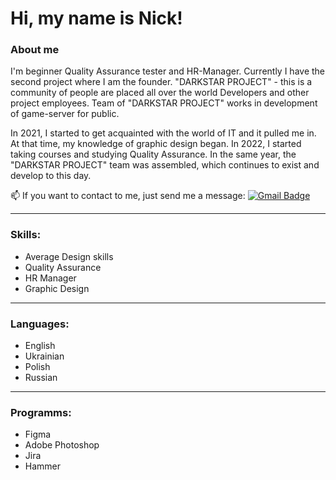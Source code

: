 # Hi, my name is Nick!


### About me

I'm beginner Quality Assurance tester and HR-Manager. Currently I have the second project where I am the founder. 
"DARKSTAR PROJECT" - this is a community of people are placed all over the world Developers and other project employees. Team of "DARKSTAR PROJECT" works in development of game-server for public. 

In 2021, I started to get acquainted with the world of IT and it pulled me in. At that time, my knowledge of graphic design began. In 2022, I started taking courses and studying Quality Assurance. In the same year, the "DARKSTAR PROJECT" team was assembled, which continues to exist and develop to this day.

📫 If you want to contact to me, just send me a message: [![Gmail Badge](https://img.shields.io/badge/-Gmail-red?style=flat&logo=Gmail&logoColor=white)](mailto:nick9tkachuk@gmail.com)

---

### Skills:
- Average Design skills
- Quality Assurance
- HR Manager
- Graphic Design

---

### Languages:
- English
- Ukrainian
- Polish
- Russian

---

### Programms:

- Figma
- Adobe Photoshop
- Jira
- Hammer

